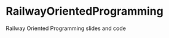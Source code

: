 RailwayOrientedProgramming
==========================

Railway Oriented Programming slides and code
